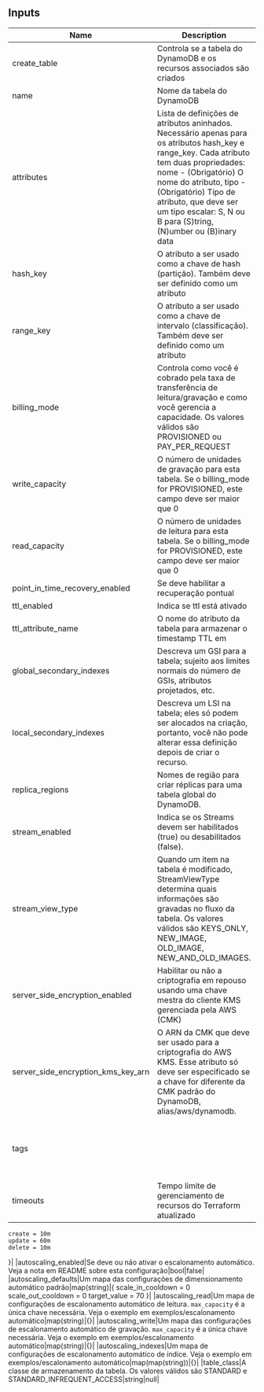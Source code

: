 ## Inputs

| Name | Description | Type | Default | Required |
|------|-------------|:----:|:-------:|:--------:|
|create_table    |   Controla se a tabela do DynamoDB e os recursos associados são criados   |  bool   |    true|
|name    |   Nome da tabela do DynamoDB  |  string     |    null|
|attributes  |   Lista de definições de atributos aninhados. Necessário apenas para os atributos hash_key e range_key. Cada atributo tem duas propriedades: nome - (Obrigatório) O nome do atributo, tipo - (Obrigatório) Tipo de atributo, que deve ser um tipo escalar: S, N ou B para (S)tring, (N)umber ou (B)inary data     |    []|
|hash_key    |   O atributo a ser usado como a chave de hash (partição). Também deve ser definido como um atributo   |  string     |    null|
|range_key | O atributo a ser usado como a chave de intervalo (classificação). Também deve ser definido como um atributo | type        = string |  null|
|billing_mode | Controla como você é cobrado pela taxa de transferência de leitura/gravação e como você gerencia a capacidade. Os valores válidos são PROVISIONED ou PAY_PER_REQUEST |string |  PAY_PER_REQUEST|
|write_capacity | O número de unidades de gravação para esta tabela. Se o billing_mode for PROVISIONED, este campo deve ser maior que 0 | type        = number |  null|
|read_capacity | O número de unidades de leitura para esta tabela. Se o billing_mode for PROVISIONED, este campo deve ser maior que 0 | type        = number |  null|
|point_in_time_recovery_enabled|Se deve habilitar a recuperação pontual|bool|false|
|ttl_enabled|Indica se ttl está ativado|bool|false|
|ttl_attribute_name|O nome do atributo da tabela para armazenar o timestamp TTL em|string|
|global_secondary_indexes|Descreva um GSI para a tabela; sujeito aos limites normais do número de GSIs, atributos projetados, etc.|any|
|local_secondary_indexes|Descreva um LSI na tabela; eles só podem ser alocados na criação, portanto, você não pode alterar essa definição depois de criar o recurso.|any|[]|
|replica_regions|Nomes de região para criar réplicas para uma tabela global do DynamoDB.|any|[]|
|stream_enabled|Indica se os Streams devem ser habilitados (true) ou desabilitados (false).|bool|false|
|stream_view_type|Quando um item na tabela é modificado, StreamViewType determina quais informações são gravadas no fluxo da tabela. Os valores válidos são KEYS_ONLY, NEW_IMAGE, OLD_IMAGE, NEW_AND_OLD_IMAGES.|string|null|
|server_side_encryption_enabled|Habilitar ou não a criptografia em repouso usando uma chave mestra do cliente KMS gerenciada pela AWS (CMK)|bool|false|
|server_side_encryption_kms_key_arn|O ARN da CMK que deve ser usado para a criptografia do AWS KMS. Esse atributo só deve ser especificado se a chave for diferente da CMK padrão do DynamoDB, alias/aws/dynamodb.|string|null|
|tags||Um mapa de tags para adicionar a todos os recursos|map(string)|{}|
|timeouts|Tempo limite de gerenciamento de recursos do Terraform atualizado|map(string)|{
    create = 10m
    update = 60m
    delete = 10m
  }|
|autoscaling_enabled|Se deve ou não ativar o escalonamento automático. Veja a nota em README sobre esta configuração|bool|false|
|autoscaling_defaults|Um mapa das configurações de dimensionamento automático padrão|map(string)|{
    scale_in_cooldown  = 0
    scale_out_cooldown = 0
    target_value       = 70
  }|
|autoscaling_read|Um mapa de configurações de escalonamento automático de leitura. `max_capacity` é a única chave necessária. Veja o exemplo em exemplos/escalonamento automático|map(string)|{}|
|autoscaling_write|Um mapa das configurações de escalonamento automático de gravação. `max_capacity` é a única chave necessária. Veja o exemplo em exemplos/escalonamento automático|map(string)|{}|
|autoscaling_indexes|Um mapa de configurações de escalonamento automático de índice. Veja o exemplo em exemplos/escalonamento automático|map(map(string))|{}|
|table_class|A classe de armazenamento da tabela. Os valores válidos são STANDARD e STANDARD_INFREQUENT_ACCESS|string|null|
